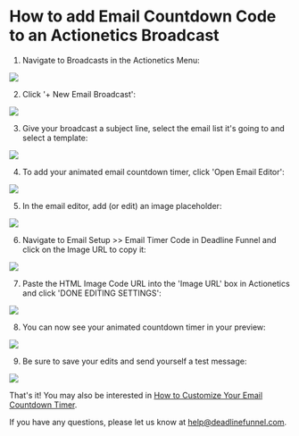 # How to add Email Countdown Code to an Actionetics Broadcast

1. Navigate to Broadcasts in the Actionetics Menu:

![](https://d33v4339jhl8k0.cloudfront.net/docs/assets/53974d6ce4b0c76107b109d1/images/592f19cd0428634b4a3394f4/file-%20lhGQfZdj8f.png)

2. Click '+ New Email Broadcast':

![](https://d33v4339jhl8k0.cloudfront.net/docs/assets/53974d6ce4b0c76107b109d1/images/592f1a6c2c7d3a074e8af574/file-%20iv92YH0GjH.png)

3. Give your broadcast a subject line, select the email list it's going to and select a template:

![](https://d33v4339jhl8k0.cloudfront.net/docs/assets/53974d6ce4b0c76107b109d1/images/592f1b082c7d3a074e8af57d/file-%20hlC12hmSja.png)

4. To add your animated email countdown timer, click 'Open Email Editor':

![](https://d33v4339jhl8k0.cloudfront.net/docs/assets/53974d6ce4b0c76107b109d1/images/592f1b882c7d3a074e8af581/file-3RYSztEdEw.png)

5. In the email editor, add \(or edit\) an image placeholder:

![](https://d33v4339jhl8k0.cloudfront.net/docs/assets/53974d6ce4b0c76107b109d1/images/592f1bff2c7d3a074e8af587/file-%20PNAYbE5IAM.png)

6. Navigate to Email Setup &gt;&gt; Email Timer Code in Deadline Funnel and click on the Image URL to copy it:

![](https://d33v4339jhl8k0.cloudfront.net/docs/assets/53974d6ce4b0c76107b109d1/images/5a7b40740428634376cfe917/file-o9H66kAXtU.png)

7. Paste the HTML Image Code URL into the 'Image URL' box in Actionetics and click 'DONE EDITING SETTINGS':

![](https://d33v4339jhl8k0.cloudfront.net/docs/assets/53974d6ce4b0c76107b109d1/images/592f1c992c7d3a074e8af597/file-5hcsCimtPt.png)

8. You can now see your animated countdown timer in your preview:

![](https://d33v4339jhl8k0.cloudfront.net/docs/assets/53974d6ce4b0c76107b109d1/images/592f1d1f2c7d3a074e8af5a1/file-%20NpSLNK5ZF4.png)

9. Be sure to save your edits and send yourself a test message:

![](https://d33v4339jhl8k0.cloudfront.net/docs/assets/53974d6ce4b0c76107b109d1/images/592f1dc22c7d3a074e8af5ab/file-r86fYFVMe1.png)

That's it! You may also be interested in [How to Customize Your Email Countdown Timer](http://documentation.deadlinefunnel.com/article/223-how-to-%20customize-the-email-countdown-timer).

If you have any questions, please let us know at [help@deadlinefunnel.com](mailto:mailto:help@deadlinefunnel.com).

